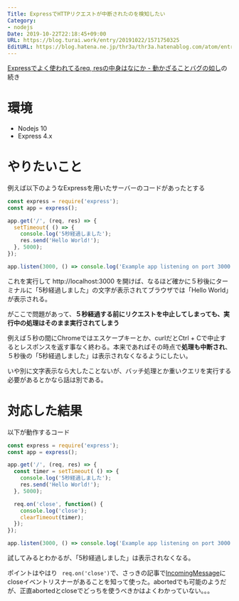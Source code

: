 ```yaml
---
Title: ExpressでHTTPリクエストが中断されたのを検知したい
Category:
- nodejs
Date: 2019-10-22T22:18:45+09:00
URL: https://blog.turai.work/entry/20191022/1571750325
EditURL: https://blog.hatena.ne.jp/thr3a/thr3a.hatenablog.com/atom/entry/26006613453982690
---
```


[Expressでよく使われてるreq, resの中身はなにか - 動かざることバグの如し](https://thr3a.hatenablog.com/entry/20191022/1571748262)の続き

# 環境

- Nodejs 10
- Express 4.x

# やりたいこと

例えば以下のようなExpressを用いたサーバーのコードがあったとする

```javascript
const express = require('express');
const app = express();

app.get('/', (req, res) => {
  setTimeout( () => {
    console.log('5秒経過しました');
    res.send('Hello World!');
  }, 5000);
});

app.listen(3000, () => console.log('Example app listening on port 3000!'));
```

これを実行して http://localhost:3000 を開けば、なるほど確かに５秒後にターミナルに「5秒経過しました」の文字が表示されてブラウザでは「Hello World」が表示される。

がここで問題があって、**５秒経過する前にリクエストを中止してしまっても、実行中の処理はそのまま実行されてしまう**

例えば５秒の間にChromeではエスケープキーとか、curlだとCtrl + Cで中止するとレスポンスを返す事なく終わる。本来であればその時点で**処理も中断され**、５秒後の「5秒経過しました」は表示されなくなるようにしたい。

いや別に文字表示なら大したことないが、バッチ処理とか重いクエリを実行する必要があるとかなら話は別である。

# 対応した結果

以下が動作するコード

```javascript
const express = require('express');
const app = express();

app.get('/', (req, res) => {
  const timer = setTimeout( () => {
    console.log('5秒経過しました');
    res.send('Hello World!');
  }, 5000);

  req.on('close', function() {
    console.log('close');
    clearTimeout(timer);
  });
});

app.listen(3000, () => console.log('Example app listening on port 3000!'));
```

試してみるとわかるが、「5秒経過しました」は表示されなくなる。

ポイントはやはり ` req.on('close')`で、さっきの記事で[IncomingMessage](https://nodejs.org/docs/latest-v10.x/api/http.html#http_class_http_incomingmessage)にcloseイベントリスナーがあることを知って使った。abortedでも可能のようだが、正直abortedとcloseでどっちを使うべきかはよくわかっていない。。。
